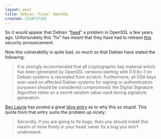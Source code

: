 ```yaml
--- 
layout: post
title: Debian 'fixes' OpenSSL
created: 1210737102
---
```

So it would appear that Debian "[fixed](http://bugs.debian.org/cgi-bin/bugreport.cgi?bug=363516")" a problem in OpenSSL a few years ago. Unfortunately this "fix" has meant that they have had to release [this](http://lists.debian.org/debian-security-announce/2008/msg00152.html) security announcement.

Now this vulnerability is quite bad, so much so that Debian have stated the following:
> It is strongly recommended that all cryptographic key material which has been generated by OpenSSL versions starting with 0.9.8c-1 on Debian systems is recreated from scratch.  Furthermore, all DSA keys ever used on affected Debian systems for signing or authentication purposes should be considered compromised; the Digital Signature Algorithm relies on a secret random value used during signature generation.

[Ben Laurie](http://www.links.org) has posted a great [blog entry](http://www.links.org?p=327) as to why this so stupid. This quote from that entry sums the problem up nicely:
<blockquote>
Secondly, if you are going to fix bugs, then you should install this maxim of mine firmly in your head: never fix a bug you don’t understand.
</blockquote>
